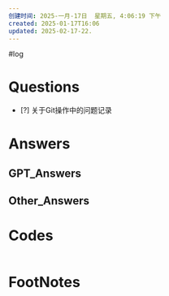 ```yaml
---
创建时间: 2025-一月-17日  星期五, 4:06:19 下午
created: 2025-01-17T16:06
updated: 2025-02-17-22.
---
```

#log 

# Questions

- [?] 关于Git操作中的问题记录


# Answers


## GPT_Answers


## Other_Answers


# Codes

```python

```



# FootNotes